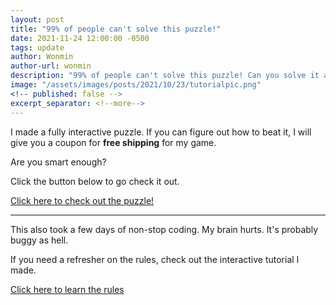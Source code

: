 ```yaml
---
layout: post
title: "99% of people can't solve this puzzle!"
date: 2021-11-24 12:00:00 -0500
tags: update
author: Wonmin
author-url: wonmin
description: "99% of people can't solve this puzzle! Can you solve it and win free shipping?"
image: "/assets/images/posts/2021/10/23/tutorialpic.png"
<!-- published: false -->
excerpt_separator: <!--more-->
---
```


I made a fully interactive puzzle. If you can figure out how to beat it, I will give you a coupon for **free shipping** for my game.

Are you smart enough?

Click the button below to go check it out.

<p>
  <a href="/puzzle" class="puzzle-button buttonlink is-blue">
    Click here to check out the puzzle!
  </a>
</p>

<!--more-->
---

This also took a few days of non-stop coding. My brain hurts. It's probably buggy as hell.

If you need a refresher on the rules, check out the interactive tutorial I made.

<p>
  <a href="/tutorial" class="puzzle-button buttonlink is-green">
    Click here to learn the rules
  </a>
</p>
